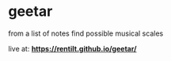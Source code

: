 # geetar
from a list of notes find possible musical scales

live at: **https://rentilt.github.io/geetar/**